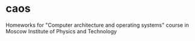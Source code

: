 # caos
Homeworks for "Computer architecture and operating systems" course in Moscow Institute of Physics and Technology

